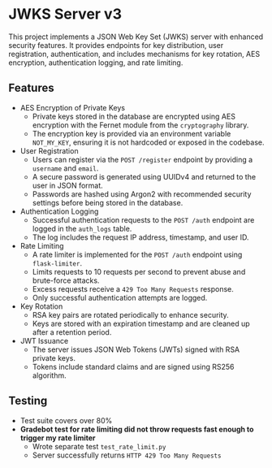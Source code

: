 # JWKS Server v3
This project implements a JSON Web Key Set (JWKS) server with enhanced security features. It provides endpoints for key distribution, user registration, authentication, and includes mechanisms for key rotation, AES encryption, authentication logging, and rate limiting.
## Features
- AES Encryption of Private Keys
  - Private keys stored in the database are encrypted using AES encryption with the Fernet module from the `cryptography` library.
  - The encryption key is provided via an environment variable `NOT_MY_KEY`, ensuring it is not hardcoded or exposed in the codebase.
- User Registration
  - Users can register via the `POST /register` endpoint by providing a `username` and `email`.
  - A secure password is generated using UUIDv4 and returned to the user in JSON format.
  - Passwords are hashed using Argon2 with recommended security settings before being stored in the database.
- Authentication Logging
  - Successful authentication requests to the `POST /auth` endpoint are logged in the `auth_logs` table.
  - The log includes the request IP address, timestamp, and user ID.
- Rate Limiting
  - A rate limiter is implemented for the `POST /auth` endpoint using `flask-limiter`.
  - Limits requests to 10 requests per second to prevent abuse and brute-force attacks.
  - Excess requests receive a `429 Too Many Requests` response.
  - Only successful authentication attempts are logged.
- Key Rotation
  - RSA key pairs are rotated periodically to enhance security.
  - Keys are stored with an expiration timestamp and are cleaned up after a retention period.
- JWT Issuance
  - The server issues JSON Web Tokens (JWTs) signed with RSA private keys.
  - Tokens include standard claims and are signed using RS256 algorithm.
## Testing
- Test suite covers over 80%
- **Gradebot test for rate limiting did not throw requests fast enough to trigger my rate limiter**
  - Wrote separate test `test_rate_limit.py`
  - Server successfully returns `HTTP 429 Too Many Requests` 
